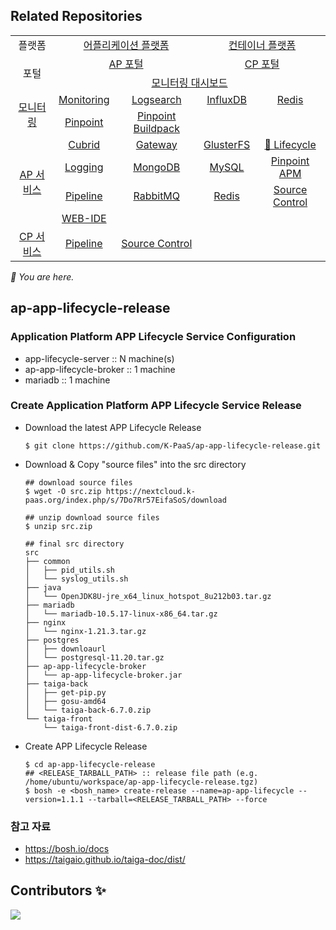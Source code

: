 ## Related Repositories

<table>
  <tr>
    <td colspan=2 align=center>플랫폼</td>
    <td colspan=2 align=center><a href="https://github.com/K-PaaS/paasta-deployment">어플리케이션 플랫폼</a></td>
    <td colspan=2 align=center><a href="https://github.com/K-PaaS/container-platform">컨테이너 플랫폼</a></td>
  </tr>
  <tr>
    <td colspan=2 rowspan=2 align=center>포털</td>
    <td colspan=2 align=center><a href="https://github.com/K-PaaS/portal-deployment">AP 포털</a></td>
    <td colspan=2 align=center><a href="https://github.com/K-PaaS/cp-portal-release">CP 포털</a></td>
  </tr>
  <tr align=center>
    <td colspan=4><a href="https://github.com/K-PaaS/PaaS-TA-Monitoring">모니터링 대시보드</a></td>
  </tr>
  <tr align=center>
    <td rowspan=2 colspan=2><a href="https://github.com/K-PaaS/monitoring-deployment">모니터링</a></td>
    <td><a href="https://github.com/K-PaaS/PaaS-TA-Monitoring-Release">Monitoring</a></td>
    <td><a href="https://github.com/K-PaaS/paas-ta-monitoring-logsearch-release">Logsearch</a></td>
    <td><a href="https://github.com/K-PaaS/paas-ta-monitoring-influxdb-release">InfluxDB</a></td>
    <td><a href="https://github.com/K-PaaS/paas-ta-monitoring-redis-release">Redis</a></td>
  </tr>
  <tr align=center>
    <td><a href="https://github.com/K-PaaS/PAAS-TA-PINPOINT-MONITORING-RELEASE">Pinpoint</td>
    <td><a href="https://github.com/K-PaaS/PAAS-TA-PINPOINT-MONITORING-BUILDPACK">Pinpoint Buildpack</td>
    <td></td>
    <td></td>
  </tr>
  </tr>
  <tr align=center>
    <td rowspan=4 colspan=2><a href="https://github.com/K-PaaS/service-deployment">AP 서비스</a></td>
    <td><a href="https://github.com/K-PaaS/PAAS-TA-CUBRID-RELEASE">Cubrid</a></td>
    <td><a href="https://github.com/K-PaaS/ap-api-gateway-release">Gateway</a></td>
    <td><a href="https://github.com/K-PaaS/ap-glusterfs-release">GlusterFS</a></td>
    <td><a href="https://github.com/K-PaaS/ap-app-lifecycle-release">🚩 Lifecycle</a></td>
  </tr>
  <tr align=center>
    <td><a href="https://github.com/K-PaaS/PAAS-TA-LOGGING-SERVICE-RELEASE">Logging</a></td>
    <td><a href="https://github.com/K-PaaS/ap-mongodb-shard-release">MongoDB</a></td>
    <td><a href="https://github.com/K-PaaS/ap-mysql-release">MySQL</a></td>
    <td><a href="https://github.com/K-PaaS/ap-pinpoint-release">Pinpoint APM</a></td>
  </tr>
  <tr align=center>
    <td><a href="https://github.com/K-PaaS/ap-pipeline-release">Pipeline</a></td>
    <td align=center><a href="https://github.com/K-PaaS/ap-rabbitmq-release">RabbitMQ</a></td>
    <td><a href="https://github.com/K-PaaS/ap-on-demand-redis-release">Redis</a></td>
    <td><a href="https://github.com/K-PaaS/ap-source-control-release">Source Control</a></td>
  </tr>
  <tr align=center>
    <td><a href="https://github.com/K-PaaS/ap-web-ide-release">WEB-IDE</a></td>
    <td></td>
    <td></td>
    <td></td>
  </tr>
  <tr align=center>
    <td rowspan=1 colspan=2><a href="https://github.com/K-PaaS/cp-deployment">CP 서비스</a></td>
    <td><a href="https://github.com/K-PaaS/container-platform-pipeline-release">Pipeline</a></td>
    <td><a href="https://github.com/K-PaaS/container-platform-source-control-release">Source Control</a></td>
    <td></td>
    <td></td>
  </tr>
</table>
<i>🚩 You are here.</i>



  

  


## ap-app-lifecycle-release

### Application Platform APP Lifecycle Service Configuration
- app-lifecycle-server :: N machine(s)
- ap-app-lifecycle-broker :: 1 machine
- mariadb :: 1 machine

### Create Application Platform APP Lifecycle Service Release
- Download the latest APP Lifecycle Release
    ```
    $ git clone https://github.com/K-PaaS/ap-app-lifecycle-release.git
    ```
- Download & Copy "source files" into the src directory
    ```
    ## download source files
    $ wget -O src.zip https://nextcloud.k-paas.org/index.php/s/7Do7Rr57EifaSoS/download
    
    ## unzip download source files
    $ unzip src.zip 
    
    ## final src directory
    src
    ├── common
    │   ├── pid_utils.sh
    │   └── syslog_utils.sh
    ├── java
    │   └── OpenJDK8U-jre_x64_linux_hotspot_8u212b03.tar.gz
    ├── mariadb
    │   └── mariadb-10.5.17-linux-x86_64.tar.gz
    ├── nginx
    │   └── nginx-1.21.3.tar.gz
    ├── postgres
    │   ├── downloaurl
    │   └── postgresql-11.20.tar.gz
    ├── ap-app-lifecycle-broker
    │   └── ap-app-lifecycle-broker.jar
    ├── taiga-back
    │   ├── get-pip.py
    │   ├── gosu-amd64
    │   └── taiga-back-6.7.0.zip
    └── taiga-front
        └── taiga-front-dist-6.7.0.zip
    ```
- Create APP Lifecycle Release
    ```
    $ cd ap-app-lifecycle-release
    ## <RELEASE_TARBALL_PATH> :: release file path (e.g. /home/ubuntu/workspace/ap-app-lifecycle-release.tgz) 
    $ bosh -e <bosh_name> create-release --name=ap-app-lifecycle --version=1.1.1 --tarball=<RELEASE_TARBALL_PATH> --force
    ```

### 참고 자료
- https://bosh.io/docs
- https://taigaio.github.io/taiga-doc/dist/

## Contributors ✨

<a href="https://github.com/K-PaaS/ap-api-gateway-release/graphs/contributors">
  <img src="https://contrib.rocks/image?repo=K-PaaS/ap-api-gateway-release" />
</a>
